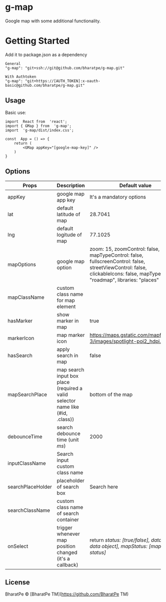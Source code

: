 # g-map
Google map with some additional functionality.
# Getting Started
Add it to package.json as a dependency

    General
    "g-map": "git+ssh://git@github.com/bharatpe/g-map.git"
    
    With Authtoken
    "g-map": "git+https://[AUTH_TOKEN]:x-oauth-basic@github.com/bharatpe/g-map.git"
## Usage
Basic use:

    import  React from  'react';
    import { GMap } from  'g-map';
    import  'g-map/dist/index.css';
    
    const  App = () => {
	    return (
		    <GMap appKey="[google-map-key]" />
	    )
    }

## Options
|  Props | Description  | Default value
|--|--|--|
| appKey | google map app key | It's a mandatory options
|lat| default latitude of map | 28.7041
|lng| default logitude of map | 77.1025
|mapOptions| google map option | zoom:  15, zoomControl:  false, mapTypeControl:  false, fullscreenControl:  false, streetViewControl:  false, clickableIcons:  false, mapTypeId:  "roadmap", libraries:  "places"
|mapClassName| custom class name for map element| 
|hasMarker| show marker in map | true
|markerIcon| map marker icon | https://maps.gstatic.com/mapfiles/api-3/images/spotlight-poi2_hdpi.png
|hasSearch| apply search in map | false
|mapSearchPlace| map search input box place (required a valid selector name like (#id, .class)) | bottom of the map
|debounceTime| search debounce time (unit *ms*) | 2000
|inputClassName| Search input custom class name | 
|searchPlaceHolder| placeholder of search box | Search here
|searchClassName| custom class name of search container
|onSelect| trigger whenever map position changed (it's a callback)| return *status: [true/false], data: [map data object], mapStatus: [map native status]*


## License
BharatPe © [BharatPe TM](https://github.com/BharatPe TM)

